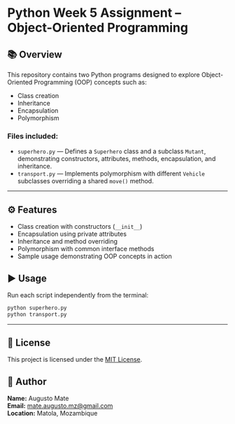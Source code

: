 # Python Week 5 Assignment – Object-Oriented Programming

## 📚 Overview

This repository contains two Python programs designed to explore Object-Oriented Programming (OOP) concepts such as:

- Class creation
- Inheritance
- Encapsulation
- Polymorphism

### Files included:

- `superhero.py` — Defines a `Superhero` class and a subclass `Mutant`, demonstrating constructors, attributes, methods, encapsulation, and inheritance.
- `transport.py` — Implements polymorphism with different `Vehicle` subclasses overriding a shared `move()` method.

---

## ⚙️ Features

- Class creation with constructors (`__init__`)
- Encapsulation using private attributes
- Inheritance and method overriding
- Polymorphism with common interface methods
- Sample usage demonstrating OOP concepts in action

## ▶️ Usage

Run each script independently from the terminal:

```bash
python superhero.py
python transport.py  
```

---

## 🪪 License

This project is licensed under the [MIT License](./LICENSE).

## 👤 Author

**Name:** Augusto Mate  
**Email:** mate.augusto.mz@gmail.com  
**Location:** Matola, Mozambique
